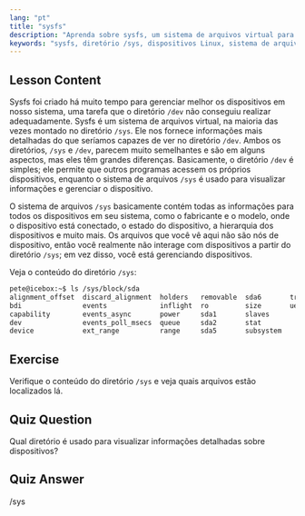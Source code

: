 ```yaml
---
lang: "pt"
title: "sysfs"
description: "Aprenda sobre sysfs, um sistema de arquivos virtual para informações e gerenciamento detalhados de dispositivos Linux. Entenda /sys vs /dev. Comece sua jornada no Linux!"
keywords: "sysfs, diretório /sys, dispositivos Linux, sistema de arquivos virtual, tutorial Linux, guia para iniciantes"
---
```


## Lesson Content

Sysfs foi criado há muito tempo para gerenciar melhor os dispositivos em nosso sistema, uma tarefa que o diretório `/dev` não conseguiu realizar adequadamente. Sysfs é um sistema de arquivos virtual, na maioria das vezes montado no diretório `/sys`. Ele nos fornece informações mais detalhadas do que seríamos capazes de ver no diretório `/dev`. Ambos os diretórios, `/sys` e `/dev`, parecem muito semelhantes e são em alguns aspectos, mas eles têm grandes diferenças. Basicamente, o diretório `/dev` é simples; ele permite que outros programas acessem os próprios dispositivos, enquanto o sistema de arquivos `/sys` é usado para visualizar informações e gerenciar o dispositivo.

O sistema de arquivos `/sys` basicamente contém todas as informações para todos os dispositivos em seu sistema, como o fabricante e o modelo, onde o dispositivo está conectado, o estado do dispositivo, a hierarquia dos dispositivos e muito mais. Os arquivos que você vê aqui não são nós de dispositivo, então você realmente não interage com dispositivos a partir do diretório `/sys`; em vez disso, você está gerenciando dispositivos.

Veja o conteúdo do diretório `/sys`:

```bash
pete@icebox:~$ ls /sys/block/sda
alignment_offset  discard_alignment  holders   removable  sda6       trace
bdi               events             inflight  ro         size       uevent
capability        events_async       power     sda1       slaves
dev               events_poll_msecs  queue     sda2       stat
device            ext_range          range     sda5       subsystem
```

## Exercise

Verifique o conteúdo do diretório `/sys` e veja quais arquivos estão localizados lá.

## Quiz Question

Qual diretório é usado para visualizar informações detalhadas sobre dispositivos?

## Quiz Answer

/sys
